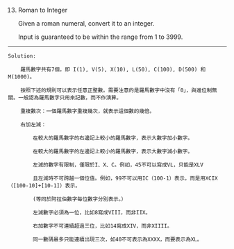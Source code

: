13. Roman to Integer

	Given a roman numeral, convert it to an integer.
 
	Input is guaranteed to be within the range from 1 to 3999.
  
--------------------------------------------------------------------------------

    Solution:
    
        羅馬數字共有7個，即 I(1), V(5), X(10), L(50), C(100), D(500) 和 M(1000)。
        
        按照下述的規則可以表示任意正整數。需要注意的是羅馬數字中沒有「0」，與進位制無關。一般認為羅馬數字只用來記數，而不作演算。
        
        重複數次：一個羅馬數字重複幾次，就表示這個數的幾倍。
        
        右加左減：
        
            在較大的羅馬數字的右邊記上較小的羅馬數字，表示大數字加小數字。
            
            在較大的羅馬數字的左邊記上較小的羅馬數字，表示大數字減小數字。
            
            左減的數字有限制，僅限於I、X、C。例如，45不可以寫成VL，只能是XLV
            
            且左減時不可跨越一個位值。例如，99不可以用IC（100-1）表示，而是用XCIX（[100-10]+[10-1]）表示。
            
            (等同於阿拉伯數字每位數字分別表示。）
            
            左減數字必須為一位，比如8寫成VIII，而非IIX。
            
            右加數字不可連續超過三位，比如14寫成XIV，而非XIIII。
            
            同一數碼最多只能連續出現三次，如40不可表示為XXXX，而要表示為XL。
   
